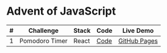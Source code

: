 # Advent of JavaScript

| # | Challenge | Stack | Code | Live Demo |
| --- | --- | --- | --- | --- |
| 1 | Pomodoro Timer | React | [Code](https://github.com/nilstarbb/advent-of-js/tree/main/1-pomodoro-timer) | [GitHub Pages](https://nilstarbb.github.io/advent-of-js/1-pomodoro-timer/index-REACT.html) |